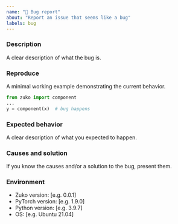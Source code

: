 ```yaml
---
name: "🐛 Bug report"
about: "Report an issue that seems like a bug"
labels: bug
---
```


### Description

A clear description of what the bug is.

### Reproduce

A minimal working example demonstrating the current behavior.

```python
from zuko import component
...
y = component(x)  # bug happens
```

### Expected behavior

A clear description of what you expected to happen.

### Causes and solution

If you know the causes and/or a solution to the bug, present them.

### Environment

* Zuko version: [e.g. 0.0.1]
* PyTorch version: [e.g. 1.9.0]
* Python version: [e.g. 3.9.7]
* OS: [e.g. Ubuntu 21.04]
